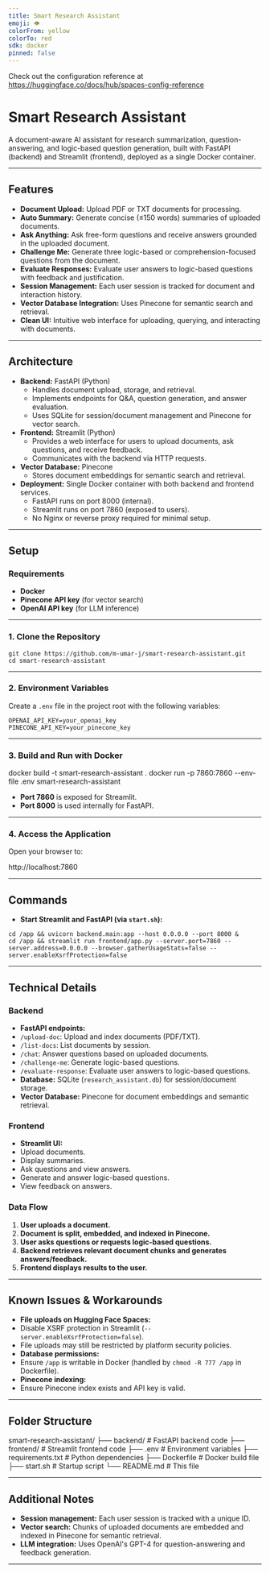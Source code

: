 ```yaml
---
title: Smart Research Assistant
emoji: 👁
colorFrom: yellow
colorTo: red
sdk: docker
pinned: false
---
```


Check out the configuration reference at https://huggingface.co/docs/hub/spaces-config-reference

# Smart Research Assistant

A document-aware AI assistant for research summarization, question-answering, and logic-based question generation, built with FastAPI (backend) and Streamlit (frontend), deployed as a single Docker container.

---

## Features

- **Document Upload:** Upload PDF or TXT documents for processing.
- **Auto Summary:** Generate concise (≤150 words) summaries of uploaded documents.
- **Ask Anything:** Ask free-form questions and receive answers grounded in the uploaded document.
- **Challenge Me:** Generate three logic-based or comprehension-focused questions from the document.
- **Evaluate Responses:** Evaluate user answers to logic-based questions with feedback and justification.
- **Session Management:** Each user session is tracked for document and interaction history.
- **Vector Database Integration:** Uses Pinecone for semantic search and retrieval.
- **Clean UI:** Intuitive web interface for uploading, querying, and interacting with documents.

---

## Architecture

- **Backend:** FastAPI (Python)
  - Handles document upload, storage, and retrieval.
  - Implements endpoints for Q&A, question generation, and answer evaluation.
  - Uses SQLite for session/document management and Pinecone for vector search.
- **Frontend:** Streamlit (Python)
  - Provides a web interface for users to upload documents, ask questions, and receive feedback.
  - Communicates with the backend via HTTP requests.
- **Vector Database:** Pinecone
  - Stores document embeddings for semantic search and retrieval.
- **Deployment:** Single Docker container with both backend and frontend services.
  - FastAPI runs on port 8000 (internal).
  - Streamlit runs on port 7860 (exposed to users).
  - No Nginx or reverse proxy required for minimal setup.

---

## Setup

### Requirements

- **Docker**
- **Pinecone API key** (for vector search)
- **OpenAI API key** (for LLM inference)

---

### 1. Clone the Repository

```
git clone https://github.com/m-umar-j/smart-research-assistant.git
cd smart-research-assistant
```

---

### 2. Environment Variables

Create a `.env` file in the project root with the following variables:

```
OPENAI_API_KEY=your_openai_key
PINECONE_API_KEY=your_pinecone_key
```


---

### 3. Build and Run with Docker

docker build -t smart-research-assistant .
docker run -p 7860:7860 --env-file .env smart-research-assistant


- **Port 7860** is exposed for Streamlit.
- **Port 8000** is used internally for FastAPI.

---

### 4. Access the Application

Open your browser to:

http://localhost:7860


---

## Commands

- **Start Streamlit and FastAPI (via `start.sh`):**

```
cd /app && uvicorn backend.main:app --host 0.0.0.0 --port 8000 &
cd /app && streamlit run frontend/app.py --server.port=7860 --server.address=0.0.0.0 --browser.gatherUsageStats=false --server.enableXsrfProtection=false
```


---

## Technical Details

### Backend

- **FastAPI endpoints:**
- `/upload-doc`: Upload and index documents (PDF/TXT).
- `/list-docs`: List documents by session.
- `/chat`: Answer questions based on uploaded documents.
- `/challenge-me`: Generate logic-based questions.
- `/evaluate-response`: Evaluate user answers to logic-based questions.
- **Database:** SQLite (`research_assistant.db`) for session/document storage.
- **Vector Database:** Pinecone for document embeddings and semantic retrieval.

### Frontend

- **Streamlit UI:**
- Upload documents.
- Display summaries.
- Ask questions and view answers.
- Generate and answer logic-based questions.
- View feedback on answers.

### Data Flow

1. **User uploads a document.**
2. **Document is split, embedded, and indexed in Pinecone.**
3. **User asks questions or requests logic-based questions.**
4. **Backend retrieves relevant document chunks and generates answers/feedback.**
5. **Frontend displays results to the user.**

---

## Known Issues & Workarounds

- **File uploads on Hugging Face Spaces:**  
- Disable XSRF protection in Streamlit (`--server.enableXsrfProtection=false`).
- File uploads may still be restricted by platform security policies.
- **Database permissions:**  
- Ensure `/app` is writable in Docker (handled by `chmod -R 777 /app` in Dockerfile).
- **Pinecone indexing:**  
- Ensure Pinecone index exists and API key is valid.

---

## Folder Structure

smart-research-assistant/
├── backend/ # FastAPI backend code
├── frontend/ # Streamlit frontend code
├── .env # Environment variables
├── requirements.txt # Python dependencies
├── Dockerfile # Docker build file
├── start.sh # Startup script
└── README.md # This file


---

## Additional Notes

- **Session management:** Each user session is tracked with a unique ID.
- **Vector search:** Chunks of uploaded documents are embedded and indexed in Pinecone for semantic retrieval.
- **LLM integration:** Uses OpenAI's GPT-4 for question-answering and feedback generation.

---

